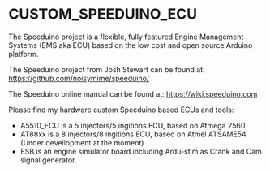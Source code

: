 # CUSTOM_SPEEDUINO_ECU

<p>The Speeduino project is a flexible, fully featured Engine Management Systems (EMS aka ECU) based on the low cost and open source Arduino platform.</p>
The Speeduino project from Josh Stewart can be found at: <a href="https://github.com/noisymime/speeduino/" rel="nofollow">https://github.com/noisymime/speeduino/</a>
<p>The Speeduino online manual can be found at: <a href="https://wiki.speeduino.com" rel="nofollow">https://wiki.speeduino.com</a></p>

Please find my hardware custom Speeduino based ECUs and tools:<br>
- A5510_ECU is a 5 injectors/5 ingitions ECU, based on Atmega 2560.<br>
- AT88xx is a 8 injectors/8 ingitions ECU, based on Atmel ATSAME54 (Under devellopment at the moment)<br>
- ESB is an engine simulator board including Ardu-stim as Crank and Cam signal generator.

